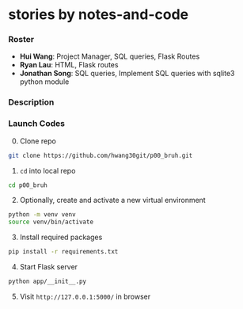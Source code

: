 # stories by notes-and-code

### Roster
* **Hui Wang**: Project Manager, SQL queries, Flask Routes
* **Ryan Lau**: HTML, Flask routes
* **Jonathan Song**: SQL queries, Implement SQL queries with sqlite3 python module

### Description

### Launch Codes

0. Clone repo

```bash
git clone https://github.com/hwang30git/p00_bruh.git
```

1. `cd` into local repo

```bash
cd p00_bruh
```

2. Optionally, create and activate a new virtual environment

```bash
python -m venv venv
source venv/bin/activate
```

3. Install required packages

```bash
pip install -r requirements.txt
```

4. Start Flask server

```bash
python app/__init__.py
```

5. Visit `http://127.0.0.1:5000/` in browser

